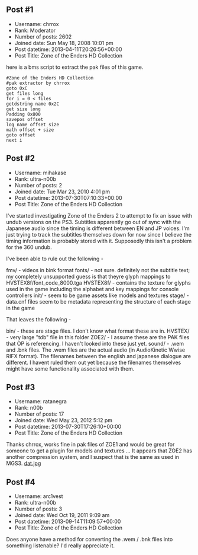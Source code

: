 ## Post #1
- Username: chrrox
- Rank: Moderator
- Number of posts: 2602
- Joined date: Sun May 18, 2008 10:01 pm
- Post datetime: 2013-04-11T20:26:56+00:00
- Post Title: Zone of the Enders HD Collection

here is a bms script to extract the pak files of this game.

```
#Zone of the Enders HD Collection
#pak extractor by chrrox
goto 0xC
get files long
for i = 0 < files
getdstring name 0x2C
get size long
Padding 0x800
savepos offset
log name offset size
math offset + size
goto offset
next i

```
## Post #2
- Username: mihakase
- Rank: ultra-n00b
- Number of posts: 2
- Joined date: Tue Mar 23, 2010 4:01 pm
- Post datetime: 2013-07-30T07:10:33+00:00
- Post Title: Zone of the Enders HD Collection

I've started investigating Zone of the Enders 2 to attempt to fix an issue with undub versions on the PS3. Subtitles apparently go out of sync with the Japanese audio since the timing is different between EN and JP voices. I'm just trying to track the subtitles themselves down for now since I believe the timing information is probably stored with it. Supposedly this isn't a problem for the 360 undub.

I've been able to rule out the following -

fmv/ - videos in bink format
fonts/ - not sure. definitely not the subtitle text; my completely unsupported guess is that theyre glyph mappings to HVSTEX8f/font_code_8000.tga
HVSTEX8f/ - contains the texture for glyphs used in the game including the alphabet and key mappings for console controllers
init/ - seem to be game assets like models and textures
stage/ - data.cnf files seem to be metadata representing the structure of each stage in the game

That leaves the following -

bin/ - these are stage files. I don't know what format these are in.
HVSTEX/ - very large "tdb" file in this folder
ZOE2/ - I assume these are the PAK files that OP is referencing. I haven't looked into these just yet.
sound/ - .wem and .bnk files. The .wem files are the actual audio (in AudioKinetic Wwise RIFX format). The filenames between the english and japanese dialogue are different. I havent ruled them out yet because the filenames themselves might have some functionality associated with them.
## Post #3
- Username: ratanegra
- Rank: n00b
- Number of posts: 17
- Joined date: Wed May 23, 2012 5:12 pm
- Post datetime: 2013-07-30T17:26:10+00:00
- Post Title: Zone of the Enders HD Collection

Thanks chrrox, works fine in pak files of ZOE1 and would be great for someone to get a plugin for models and textures ...
It appears that ZOE2 has another compression system, and I suspect that is the same as used in MGS3.
[dat.jpg](https://xentaxbackup.github.io/file/6537_dat.jpg)
## Post #4
- Username: arc1vest
- Rank: ultra-n00b
- Number of posts: 3
- Joined date: Wed Oct 19, 2011 9:09 am
- Post datetime: 2013-09-14T11:09:57+00:00
- Post Title: Zone of the Enders HD Collection

Does anyone have a method for converting the .wem / .bnk files into something listenable?  I'd really appreciate it.

